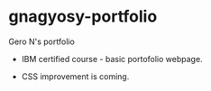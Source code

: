 # gnagyosy-portfolio
Gero N's portfolio

- IBM certified course - basic portofolio webpage. 

- CSS improvement is coming. 
